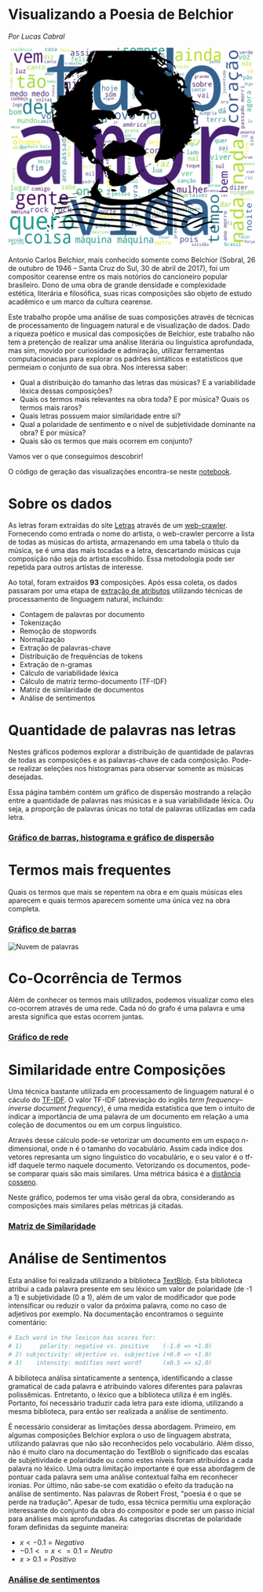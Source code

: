 # Visualizando a Poesia de Belchior
*Por Lucas Cabral*

![Belchior](capa.png)<br>

Antonio Carlos Belchior, mais conhecido somente como Belchior (Sobral, 26 de outubro de 1946 – Santa Cruz do Sul, 30 de abril de 2017), foi um compositor cearense entre os mais notórios do cancioneiro popular brasileiro.  Dono de uma obra de grande densidade e complexidade estética, literária e filosófica, suas ricas composições são objeto de estudo acadêmico e um marco da cultura cearense. 

Este trabalho propõe uma análise de suas composições através de técnicas de processamento de linguagem natural e de visualização de dados. Dado a riqueza poético e musical das composições de Belchior, este trabalho não tem a pretenção de realizar uma análise literária ou linguística aprofundada, mas sim, movido por curiosidade e admiração, utilizar ferramentas computacionacias para explorar os padrões sintáticos e estatísticos que permeiam o conjunto de sua obra. Nos interessa saber:

- Qual a distribuição do tamanho das letras das músicas? E a variabilidade léxica dessas composições?
- Quais os termos mais relevantes na obra toda? E por música? Quais os termos mais raros?
- Quais letras possuem maior similaridade entre si? 
- Qual a polaridade de sentimento e o nível de subjetividade dominante na obra? E por música? 
- Quais são os termos que mais ocorrem em conjunto? 

Vamos ver o que conseguimos descobrir!

O código de geração das visualizações encontra-se neste [notebook](https://github.com/cabrau/visualizando_belchior/blob/master/notebooks/lyrics_analysis.ipynb).

# Sobre os dados
As letras foram extraídas do site [Letras](https://www.letras.mus.br/) através de um [web-crawler](https://github.com/cabrau/visualizando_belchior/blob/master/notebooks/web_scrapping.ipynb). Fornecendo como entrada o nome do artista, o web-crawler percorre a lista de todas as músicas do artista, armazenando em uma tabela o título da música, se é uma das mais tocadas e a letra, descartando músicas cuja composição não seja do artista escolhido. Essa metodologia pode ser repetida para outros artistas de interesse. 

Ao total, foram extraídos **93** composições. Após essa coleta, os dados passaram por uma etapa de [extração de atributos](https://github.com/cabrau/visualizando_belchior/blob/master/notebooks/lyrics_analysis.ipynb) utilizando técnicas de processamento de linguagem natural, incluindo:

* Contagem de palavras por documento
* Tokenização
* Remoção de stopwords
* Normalização
* Extração de palavras-chave
* Distribuição de frequências de tokens
* Extração de n-gramas
* Cálculo de variabilidade léxica
* Cálculo de matriz termo-documento (TF-IDF)
* Matriz de similaridade de documentos
* Análise de sentimentos

# Quantidade de palavras nas letras

Nestes gráficos podemos explorar a distribuição de quantidade de palavras de todas as composições e as palavras-chave de cada comṕosição. Pode-se realizar seleções nos histogramas para observar somente as músicas desejadas. 

Essa página também contém um gráfico de dispersão mostrando a relação entre a quantidade de palavras nas músicas e a sua variabilidade léxica. Ou seja, a proporção de palavras únicas no total de palavras utilizadas em cada letra.<br>
### [Gráfico de barras, histograma e gráfico de dispersão](visualizations/belchior/palavras_por_musicas.html)
#

# Termos mais frequentes
Quais os termos que mais se repentem na obra e em quais músicas eles aparecem e quais termos aparecem somente uma única vez na obra completa.<br>
### [Gráfico de barras](visualizations/belchior/frequencia_dos_termos.html)<br>
![Nuvem de palavras](https://github.com/cabrau/visualizando_belchior/blob/master/wordcloud.png?raw=true)

# Co-Ocorrência de Termos

Além de conhecer os termos mais utilizados, podemos visualizar como eles co-ocorrem através de uma rede. Cada nó do grafo é uma palavra e uma aresta significa que estas ocorrem juntas.<br>
### [Gráfico de rede](visualizations/belchior/rede_co_ocorrencia.html)
#

# Similaridade entre Composições
Uma técnica bastante utilizada em processamento de linguagem natural é o cáculo do [TF-IDF](https://pt.wikipedia.org/wiki/Tf%E2%80%93idf). O valor TF-IDF (abreviação do inglês *term frequency–inverse document frequency*), é uma medida estatística que tem o intuito de indicar a importância de uma palavra de um documento em relação a uma coleção de documentos ou em um corpus linguístico. 

Através desse cálculo pode-se vetorizar um documento em um espaço n-dimensional, onde n é o tamanho do vocabulário. Assim cada indice dos vetores represanta um signo linguístico do vocabulário, e o seu valor é o tf-idf daquele termo naquele documento. Vetorizando os documentos, pode-se comparar quais são mais similares. Uma métrica básica é a [distância cosseno](https://en.wikipedia.org/wiki/Cosine_similarity). 

Neste gráfico, podemos ter uma visão geral da obra, considerando as composições mais similares pelas métricas já citadas.<br>

### [Matriz de Similaridade](visualizations/belchior/similaridade_musicas.html)
#

# Análise de Sentimentos
Esta análise foi realizada utilizando a biblioteca [TextBlob](https://textblob.readthedocs.io/en/dev/). 
Esta biblioteca atribui a cada palavra presente em seu léxico um valor de polaridade (de -1 a 1) e subjetividade (0 a 1), além de um valor de modificador que pode intensificar ou reduzir o valor da próxima palavra, como no caso de adjetivos por exemplo. Na documentação encontramos o seguinte comentário:

```python
# Each word in the lexicon has scores for:
# 1)     polarity: negative vs. positive    (-1.0 => +1.0)
# 2) subjectivity: objective vs. subjective (+0.0 => +1.0)
# 3)    intensity: modifies next word?      (x0.5 => x2.0)
```

A biblioteca análisa sintaticamente a sentença, identificando a classe gramatical de cada palavra e atribuindo valores diferentes para palavras polissêmicas. Entretanto, o léxico que a biblioteca utiliza é em inglês. Portanto, foi necessário traduzir cada letra para este idioma, utilizando a mesma biblioteca, para então ser realizada a análise de sentimento. 

É necessário considerar as limitações dessa abordagem. Primeiro, em algumas composições Belchior explora o uso de linguagem abstrata, utilizando palavras que não são reconhecidos pelo vocabulário. Além disso, não é muito claro na documentação do TextBlob o significado das escalas de subjetividade e polaridade ou como estes níveis foram atribuídos a cada palavra no léxico. Uma outra limitação importante é que essa abordagem de pontuar cada palavra sem uma análise contextual falha em reconhecer ironias. Por último, não sabe-se com exatidão o efeito da tradução na análise de sentimento. Nas palavras de Robert Frost, "poesia é o que se perde na tradução". Apesar de tudo, essa técnica permitiu uma exploração interessante do conjunto da obra do compositor e pode ser um passo inicial para análises mais aprofundadas. As categorias discretas de polaridade foram definidas da seguinte maneira:

* $x < -0.1 = Negativo$
* $-0.1 <= x <= 0.1 = Neutro$
* $x > 0.1 = Positivo$

### [Análise de sentimentos](visualizations/belchior/analise_sentimentos.html)
